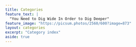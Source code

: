 ```yaml
---
title: Categories
feature_text: |
  "You Need to Dig Wide In Order to Dig Deeper"
feature_image: "https://picsum.photos/2560/600?image=873"
layout: categories
excerpt: "Category index"
aside: true
---
```

